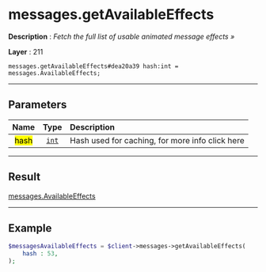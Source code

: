 # messages.getAvailableEffects

**Description** : *Fetch the full list of usable animated message effects »*

**Layer** : 211

```tl
messages.getAvailableEffects#dea20a39 hash:int = messages.AvailableEffects;
```

---

## Parameters

| Name | Type | Description |
| :---: | :---: | :--- |
| <mark>hash</mark> | [`int`](type/int) | Hash used for caching, for more info click here |

---

## Result

[messages.AvailableEffects](type/messages.AvailableEffects)

---

## Example

```php
$messagesAvailableEffects = $client->messages->getAvailableEffects(
	hash : 53,
);
```
